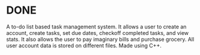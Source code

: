 # DONE
A to-do list based task management system. It allows a user to create an account, create tasks, set due dates, checkoff completed tasks, and view stats. It also allows the user to pay imaginary bills and purchase grocery. All user account data is stored on different files. Made using C++.
